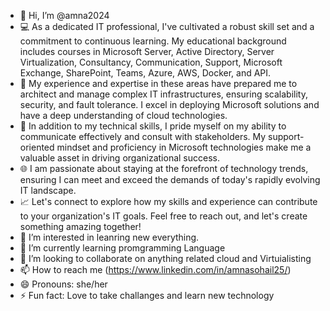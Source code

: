 - 👋 Hi, I’m @amna2024
- 💻 As a dedicated IT professional, I've cultivated a robust skill set and a commitment to continuous learning. My educational background includes courses in Microsoft Server, Active Directory, Server Virtualization, Consultancy, Communication, Support, Microsoft Exchange, SharePoint, Teams, Azure, AWS, Docker, and API.
- 🚀 My experience and expertise in these areas have prepared me to architect and manage complex IT infrastructures, ensuring scalability, security, and fault tolerance. I excel in deploying Microsoft solutions and have a deep understanding of cloud technologies.
- 🔧 In addition to my technical skills, I pride myself on my ability to communicate effectively and consult with stakeholders. My support-oriented mindset and proficiency in Microsoft technologies make me a valuable asset in driving organizational success.
- 🌐 I am passionate about staying at the forefront of technology trends, ensuring I can meet and exceed the demands of today's rapidly evolving IT landscape.
- 📈 Let's connect to explore how my skills and experience can contribute to your organization's IT goals. Feel free to reach out, and let's create something amazing together!
- 👀 I’m interested in leanring new everything.
- 🌱 I’m currently learning promgramming Language
- 💞️ I’m looking to collaborate on anything related cloud and Virtuialisting
- 📫 How to reach me (https://www.linkedin.com/in/amnasohail25/)
- 😄 Pronouns: she/her
- ⚡ Fun fact: Love to take challanges and learn new technology



<!---
amna2024/amna2024 is a ✨ special ✨ repository because its `README.md` (this file) appears on your GitHub profile.
You can click the Preview link to take a look at your changes.
--->

